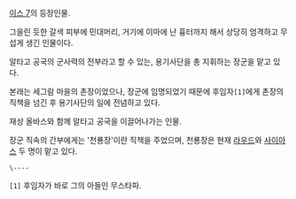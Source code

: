 [이스 7](%EC%9D%B4%EC%8A%A4%207.md)의 등장인물.

그을린 듯한 갈색 피부에 민대머리, 거기에 이마에 난 흉터까지 해서 상당히 엄격하고 무섭게 생긴 인물이다.  

알타고 공국의 군사력의 전부라고 할 수 있는, 용기사단을 총 지휘하는 장군을 맡고 있다.  

본래는 세그람 마을의 촌장이었으나, 장군에 임명되었기 때문에 후임자`[1]`에게 촌장의 직책을 넘긴 후 용기사단의 일에 전념하고 있다.

재상 올바스와 함께 알타고 공국을 이끌어나가는 인물.  

장군 직속의 간부에게는 '천룡장'이란 직책을 주었으며, 천룡장은 현재
[라우드](%EB%9D%BC%EC%9A%B0%EB%93%9C.md)와
[사이아스](%EC%82%AC%EC%9D%B4%EC%95%84%EC%8A%A4.md) 두 명이 맡고 있다.

`\----`

`[1]` 후임자가 바로 그의 아들인 무스타파.

